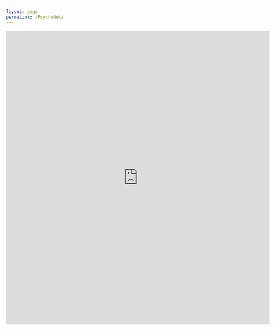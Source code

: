```yaml
---
layout: page
permalink: /PsychoNet/
---
```

<iframe src="https://docs.google.com/forms/d/e/1FAIpQLSd2okQ64MlMLo6E_cEPQMl9_0zz7K7i3a2U8cTcx0-39F7tnQ/viewform?embedded=true" width="720" height="800" frameborder="0" marginheight="0" marginwidth="0">Wird geladen...</iframe>
